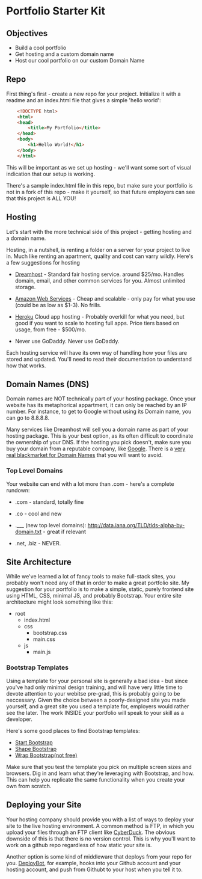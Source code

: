 # Portfolio Starter Kit

## Objectives

- Build a cool portfolio
- Get hosting and a custom domain name
- Host our cool portfolio on our custom Domain Name

## Repo

First thing's first - create a new repo for your project. Initialize it with a readme and an index.html file that gives a simple 'hello world':

```html
	<!DOCTYPE html>
	<html>
	<head>
		<title>My Portfolio</title>
	</head>
	<body>
		<h1>Hello World!</h1>
	</body>
	</html>
```

This will be important as we set up hosting - we'll want some sort of visual indication that our setup is working.

There's a sample index.html file in this repo, but make sure your portfolio is not in a fork of this repo - make it yourself, so that future employers can see that this project is ALL YOU!

## Hosting

Let's start with the more technical side of this project - getting hosting and a domain name. 

Hosting, in a nutshell, is renting a folder on a server for your project to live in. Much like renting an apartment, quality and cost can varry wildly. Here's a few suggestions for hosting

- [Dreamhost](https://www.dreamhost.com/) - Standard fair hosting service. around $25/mo. Handles domain, email, and other common services for you. Almost unlimited storage.
- [Amazon Web Services](https://aws.amazon.com/) - Cheap and scalable - only pay for what you use (could be as low as $1-3). No frills. 
- [Heroku](https://heroku.com/) Cloud app hosting - Probably overkill for what you need, but good if you want to scale to hosting full apps. Price tiers based on usage, from free - $500/mo.

- Never use GoDaddy. Never use GoDaddy.

Each hosting service will have its own way of handling how your files are stored and updated. You'll need to read their documentation to understand how that works.

## Domain Names (DNS)

Domain names are NOT technically part of your hosting package. Once your website has its metaphorical appartment, it can only be reached by an IP number. For instance, to get to Google without using its Domain name, you can go to 8.8.8.8.

Many services like Dreamhost will sell you a domain name as part of your hosting package. This is your best option, as its often difficult to coordinate the ownership of your DNS. If the hosting you pick doesn't, make sure you buy your domain from a reputable company, like [Google](https://domains.google/#/). There is a [very real blackmarket for Domain Names](https://gimletmedia.com/episode/7-this-website-is-for-sale/) that you will want to avoid.

### Top Level Domains

Your website can end with a lot more than .com - here's a complete rundown:

- .com - standard, totally fine

- .co - cool and new

- .___ (new top level domains): http://data.iana.org/TLD/tlds-alpha-by-domain.txt - great if relevant

- .net, .biz - NEVER.

## Site Architecture

While we've learned a lot of fancy tools to make full-stack sites, you probably won't need any of that in order to make a great portfolio site. My suggestion for your portfolio is to make a simple, static, purely frontend site using HTML, CSS, minimal JS, and probably Bootstrap. Your entire site architecture might look something like this:

- root
	- index.html 
	- css
		- bootstrap.css
		- main.css
	- js
		- main.js


### Bootstrap Templates

Using a template for your personal site is generally a bad idea - but since you've had only minimal design training, and will have very little time to devote attention to your webitse pre-grad, this is probably going to be neccessary. Given the choice between a poorly-designed site you made yourself, and a great site you used a template for, employers would rather see the later. The work INSIDE your portfolio will speak to your skill as a developer.

Here's some good places to find Bootstrap templates:

- [Start Bootstrap](https://startbootstrap.com/)
- [Shape Bootstrap](https://shapebootstrap.net/free-templates)
- [Wrap Bootstrap(not free)](https://wrapbootstrap.com/?ref=bsw)

Make sure that you test the template you pick on multiple screen sizes and browsers. Dig in and learn what they're leveraging with Bootstrap, and how. This can help you replicate the same functionality when you create your own from scratch.

## Deploying your Site

Your hosting company should provide you with a list of ways to deploy your site to the live hosting environment. A common method is FTP, in which you upload your files through an FTP client like [CyberDuck](https://cyberduck.io/). The obvious downside of this is that there is no version control. This is why you'll want to work on a github repo regardless of how static your site is.

Another option is some kind of middleware that deploys from your repo for you. [DeployBot](https://deploybot.com/), for example, hooks into your Github account and your hosting account, and push from Githubt to your host when you tell it to. 



